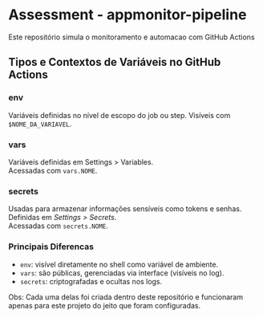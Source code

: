 # Assessment - appmonitor-pipeline
Este repositório simula o monitoramento e automacao com GitHub Actions

## Tipos e Contextos de Variáveis no GitHub Actions

### env
Variáveis definidas no nível de escopo do job ou step. Visíveis com `$NOME_DA_VARIAVEL`.  

### vars
Variáveis definidas em Settings > Variables.  
Acessadas com `vars.NOME`.  

### secrets
Usadas para armazenar informações sensíveis como tokens e senhas.  
Definidas em *Settings > Secrets*.  
Acessadas com `secrets.NOME`.  

### Principais Diferencas
- `env`: visível diretamente no shell como variável de ambiente.
- `vars`: são públicas, gerenciadas via interface (visíveis no log).
- `secrets`: criptografadas e ocultas nos logs.

Obs: Cada uma delas foi criada dentro deste repositório e funcionaram apenas para este projeto do jeito que foram configuradas.
